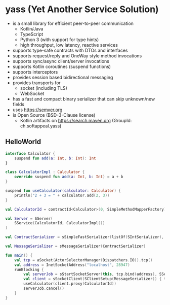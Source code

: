 # yass (Yet Another Service Solution)

* is a small library for efficient peer-to-peer communication
    * Kotlin/Java
    * TypeScript
    * Python 3 (with support for type hints)
    * high throughput, low latency, reactive services
* supports type-safe contracts with DTOs and interfaces
* supports request/reply and OneWay style method invocations
* supports sync/async client/server invocations
* supports Kotlin coroutines (suspend functions)
* supports interceptors
* provides session based bidirectional messaging
* provides transports for
    * socket (including TLS)
    * WebSocket
* has a fast and compact binary serializer that can skip unknown/new fields
* uses https://semver.org
* is Open Source (BSD-3-Clause license)
    * Kotlin artifacts on https://search.maven.org (GroupId: ch.softappeal.yass)

## HelloWorld

```kotlin
interface Calculator {
    suspend fun add(a: Int, b: Int): Int
}

class CalculatorImpl : Calculator {
    override suspend fun add(a: Int, b: Int) = a + b
}

suspend fun useCalculator(calculator: Calculator) {
    println("2 + 3 = " + calculator.add(2, 3))
}

val CalculatorId = contractId<Calculator>(0, SimpleMethodMapperFactory)

val Server = SServer(
    SService(CalculatorId, CalculatorImpl())
)

val ContractSerializer = sSimpleFastSerializer(listOf(SIntSerializer), listOf())

val MessageSerializer = sMessageSerializer(ContractSerializer)

fun main() {
    val tcp = aSocket(ActorSelectorManager(Dispatchers.IO)).tcp()
    val address = InetSocketAddress("localhost", 28947)
    runBlocking {
        val serverJob = sStartSocketServer(this, tcp.bind(address), SServerSetup(Server, MessageSerializer))
        val client = sSocketClient(SClientSetup(MessageSerializer)) { tcp.connect(address) }
        useCalculator(client.proxy(CalculatorId))
        serverJob.cancel()
    }
}
```
